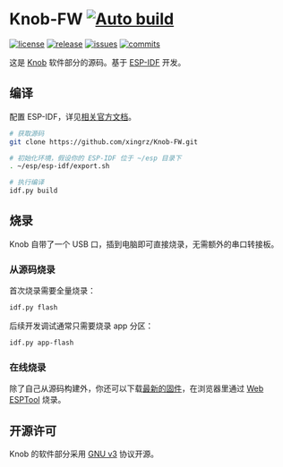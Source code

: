 Knob-FW [![Auto build](https://github.com/xingrz/Knob-FW/actions/workflows/ci.yml/badge.svg)](https://github.com/xingrz/Knob-FW/actions/workflows/ci.yml)
==========

[![license][license-img]][license-url] [![release][release-img]][release-url] [![issues][issues-img]][issues-url] [![commits][commits-img]][commits-url]

这是 [Knob](https://github.com/xingrz/Knob-PCB) 软件部分的源码。基于 [ESP-IDF](https://github.com/espressif/esp-idf) 开发。

## 编译

配置 ESP-IDF，详见[相关官方文档](https://docs.espressif.com/projects/esp-idf/zh_CN/latest/esp32c3/get-started/index.html)。

```sh
# 获取源码
git clone https://github.com/xingrz/Knob-FW.git

# 初始化环境，假设你的 ESP-IDF 位于 ~/esp 目录下
. ~/esp/esp-idf/export.sh

# 执行编译
idf.py build
```

## 烧录

Knob 自带了一个 USB 口，插到电脑即可直接烧录，无需额外的串口转接板。

### 从源码烧录

首次烧录需要全量烧录：

```sh
idf.py flash
```

后续开发调试通常只需要烧录 app 分区：

```sh
idf.py app-flash
```

### 在线烧录

除了自己从源码构建外，你还可以下载[最新的固件][release-url]，在浏览器里通过 [Web ESPTool](https://esp.xingrz.me) 烧录。

## 开源许可

Knob 的软件部分采用 [GNU v3](LICENSE) 协议开源。

[release-img]: https://img.shields.io/github/v/release/xingrz/Knob-FW?style=flat-square
[release-url]: https://github.com/xingrz/Knob-FW/releases/latest
[license-img]: https://img.shields.io/github/license/xingrz/Knob-FW?style=flat-square
[license-url]: LICENSE
[issues-img]: https://img.shields.io/github/issues/xingrz/Knob-FW?style=flat-square
[issues-url]: https://github.com/xingrz/Knob-FW/issues
[commits-img]: https://img.shields.io/github/last-commit/xingrz/Knob-FW?style=flat-square
[commits-url]: https://github.com/xingrz/Knob-FW/commits/master
